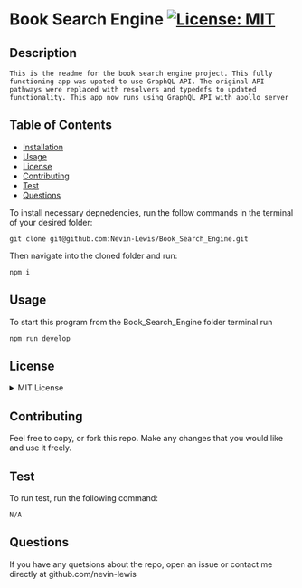 # Book Search Engine [![License: MIT](https://img.shields.io/badge/License-MIT-yellow.svg)](https://opensource.org/licenses/MIT)

    
    
## Description
    This is the readme for the book search engine project. This fully functioning app was upated to use GraphQL API. The original API pathways were replaced with resolvers and typedefs to updated functionality. This app now runs using GraphQL API with apollo server
## Table of Contents
* [Installation](#installation)
* [Usage](#usage)
* [License](#license)
* [Contributing](#contributing)
* [Test](#test)
* [Questions](#questions)

To install necessary depnedencies, run the follow commands in the terminal of your desired folder:

```
git clone git@github.com:Nevin-Lewis/Book_Search_Engine.git
```
Then navigate into the cloned folder and run:

```
npm i
```
      
## Usage

To start this program from the Book_Search_Engine folder terminal run

```
npm run develop
```

## License

<details>

<summary> MIT License </summary>

MIT License

    Copyright (c) 2022 Nevin Lewis

    Permission is hereby granted, free of charge, to any person obtaining a copy of this software and associated documentation files (the "Software"), to deal in the Software without restriction, including without limitation the rights to use, copy, modify, merge, publish, distribute, sublicense, and/or sell copies of the Software, and to permit persons to whom the Software is furnished to do so, subject to the following conditions:

    The above copyright notice and this permission notice shall be included in all copies or substantial portions of the Software.

    THE SOFTWARE IS PROVIDED "AS IS", WITHOUT WARRANTY OF ANY KIND, EXPRESS OR IMPLIED, INCLUDING BUT NOT LIMITED TO THE WARRANTIES OF MERCHANTABILITY, FITNESS FOR A PARTICULAR PURPOSE AND NONINFRINGEMENT. IN NO EVENT SHALL THE AUTHORS OR COPYRIGHT HOLDERS BE LIABLE FOR ANY CLAIM, DAMAGES OR OTHER LIABILITY, WHETHER IN AN ACTION OF CONTRACT, TORT OR OTHERWISE, ARISING FROM, OUT OF OR IN CONNECTION WITH THE SOFTWARE OR THE USE OR OTHER DEALINGS IN THE SOFTWARE.

</details>

## Contributing

Feel free to copy, or fork this repo. Make any changes that you would like and use it freely.

## Test

To run test, run the following command:

```
N/A
```

## Questions
If you have any quetsions about the repo, open an issue or contact me directly at github.com/nevin-lewis